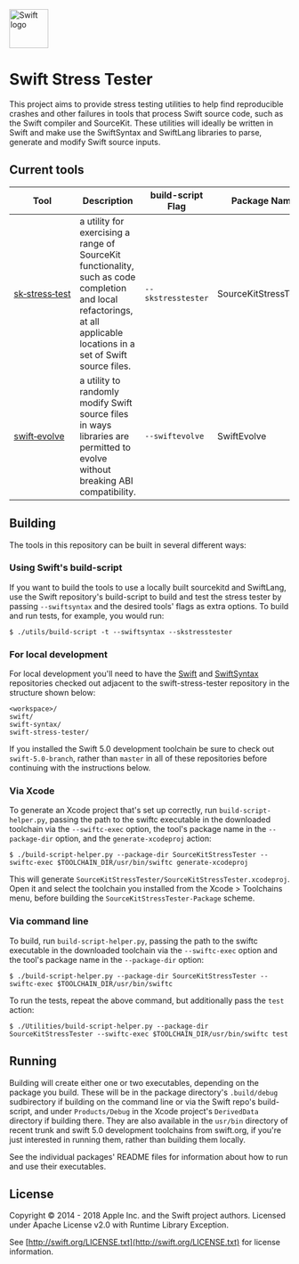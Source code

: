 <img src="https://swift.org/assets/images/swift.svg" alt="Swift logo" height="70" >

# Swift Stress Tester

This project aims to provide stress testing utilities to help find reproducible crashes and other failures in tools that process Swift source code, such as the Swift compiler and SourceKit. These utilities will ideally be written in Swift and make use the SwiftSyntax and SwiftLang libraries to parse, generate and modify Swift source inputs.

## Current tools

| Tool      | Description | build-script Flag | Package Name |
| --------- | ----------- | ----------------- | ----------------- |
[sk&#8209;stress&#8209;test](SourceKitStressTester/README.md) | a utility for exercising a range of SourceKit functionality, such as code completion and local refactorings, at all applicable locations in a set of Swift source files. | `--skstresstester` | SourceKitStressTester |
[swift&#8209;evolve](SwiftEvolve/README.md) | a utility to randomly modify Swift source files in ways libraries are permitted to evolve without breaking ABI compatibility. | `--swiftevolve` | SwiftEvolve |

## Building

The tools in this repository can be built in several different ways:

### Using Swift's build-script

If you want to build the tools to use a locally built sourcekitd and SwiftLang, use the Swift repository's build-script to build and test the stress tester by passing `--swiftsyntax` and the desired tools' flags as extra options. To build and run tests, for example, you would run:

```
$ ./utils/build-script -t --swiftsyntax --skstresstester
```

### For local development

For local development you'll need to have the [Swift](https://github.com/apple/swift) and [SwiftSyntax](https://github.com/apple/swift-syntax) repositories checked out adjacent to the swift-stress-tester repository in the structure shown below:
```
<workspace>/
swift/
swift-syntax/
swift-stress-tester/
```
If you installed the Swift 5.0 development toolchain be sure to check out `swift-5.0-branch`, rather than `master` in all of these repositories before continuing with the instructions below.

### Via Xcode

To generate an Xcode project that's set up correctly, run `build-script-helper.py`, passing the path to the swiftc executable in the downloaded toolchain via the `--swiftc-exec` option, the tool's package name in the `--package-dir` option, and the `generate-xcodeproj` action:
```
$ ./build-script-helper.py --package-dir SourceKitStressTester --swiftc-exec $TOOLCHAIN_DIR/usr/bin/swiftc generate-xcodeproj
```
This will generate `SourceKitStressTester/SourceKitStressTester.xcodeproj`. Open it and select the toolchain you installed from the Xcode > Toolchains menu, before building the `SourceKitStressTester-Package` scheme.

### Via command line

To build, run `build-script-helper.py`, passing the path to the swiftc executable in the downloaded toolchain via the `--swiftc-exec` option and the tool's package name in the `--package-dir` option:
```
$ ./build-script-helper.py --package-dir SourceKitStressTester --swiftc-exec $TOOLCHAIN_DIR/usr/bin/swiftc
```

To run the tests, repeat the above command, but additionally pass the `test` action:
```
$ ./Utilities/build-script-helper.py --package-dir SourceKitStressTester --swiftc-exec $TOOLCHAIN_DIR/usr/bin/swiftc test
```

## Running

Building will create either one or two executables, depending on the package you build. These will be in the package directory's `.build/debug` sudbirectory if building on the command line or via the Swift repo's build-script, and under `Products/Debug` in the Xcode project's `DerivedData` directory if building there. They are also available in the `usr/bin` directory of recent trunk and swift 5.0 development toolchains from swift.org, if you're just interested in running them, rather than building them locally.

See the individual packages' README files for information about how to run and use their executables.

## License

Copyright © 2014 - 2018 Apple Inc. and the Swift project authors.
Licensed under Apache License v2.0 with Runtime Library Exception.

See [http://swift.org/LICENSE.txt](http://swift.org/LICENSE.txt) for license information.
